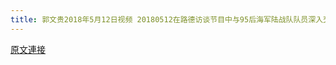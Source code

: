 ```yaml
---
title: 郭文贵2018年5月12日视频 20180512在路德访谈节目中与95后海军陆战队队员深入交流
---
```


[原文連接](https://gnews.org/ThreadView/53477185)


